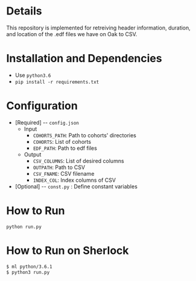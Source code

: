 # Details
This repository is implemented for retreiving header information, duration, and location of the .edf files we have on Oak to CSV.

# Installation and Dependencies
* Use `python3.6`
* `pip install -r requirements.txt`

# Configuration
- [Required] -- `config.json`
    - Input
        - `COHORTS_PATH`: Path to cohorts' directories
        - `COHORTS`: List of cohorts
        - `EDF_PATH`: Path to edf files
    - Output
        - `CSV_COLUMNS`: List of desired columns
        - `OUTPATH`: Path to CSV
        - `CSV_FNAME`: CSV filename
        - `INDEX_COL`: Index columns of CSV
- [Optional] -- `const.py` : Define constant variables

# How to Run
```
python run.py
```

# How to Run on Sherlock
```sh
$ ml python/3.6.1
$ python3 run.py
```
